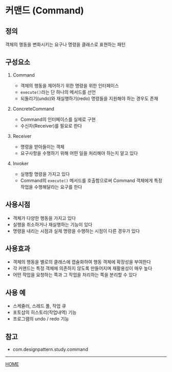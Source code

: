 # 커맨드 (Command)

## 정의
객체의 행동을 변화시키는 요구나 명령을 클래스로 표현하는 패턴

## 구성요소
1. Command
    - 객체의 행동을 제어하기 위한 명령을 위한 인터페이스
    - `execute()`라는 단 하나의 메서드를 선언
    - 되돌리기(undo)와 재실행하기(redo) 명령들을 지원해야 하는 경우도 존재
    
1. ConcreteCommand
    - Command의 인터페이스를 실제로 구현
    - 수신자(Receiver)를 필요로 한다
    
1. Receiver
    - 명령을 받아들이는 객체
    - 요구사항을 수행하기 위해 어떤 일을 처리해야 하는지 알고 있다
    
1. Invoker
    - 실행할 명령을 가지고 있다
    - Command의 `execute()` 메서드를 호출함으로써 
      Command 객체에게 특정 작업을 수행해달라는 요구를 한다

## 사용시점
- 객체가 다양한 행동을 가지고 있다
- 실행을 취소하거나 재실행하는 기능이 있다
- 명령을 내리는 시점과 실제 명령을 수행하는 시점이 다른 경우가 있다

## 사용효과
- 객체의 행동을 별로의 클래스에 캡슐화하여 행동 객체에 확장성을 부여한다
- 각 커맨드는 특정 객체에 의존하지 않도록 만들어지며 재활용성이 매우 높다
- 어떤 작업을 요청하는 쪽과 그 작업을 처리하는 쪽을 분리할 수 있다

## 사용 예
- 스케쥴러, 스레드 풀, 작업 큐
- 포토샵의 히스토리(작업내역) 기능
- 프로그램의 undo / redo 기능

## 참고
- com.designpattern.study.command

---
[HOME](../README.md)
